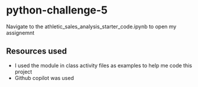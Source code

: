 # python-challenge-5
Navigate to the athletic_sales_analysis_starter_code.ipynb to open my assignemnt

## Resources used
- I used the module in class activity files as examples to help me code this project
- Github copilot was used 
